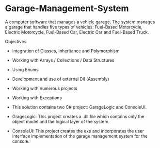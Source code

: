 # Garage-Management-System
A computer software that manages a vehicle garage.
The system manages a garage that handles five types of vehicles: Fuel-Based Motorcycle, Electric Motorcycle, Fuel-Based Car, Electric Car and Fuel-Based Truck.

Objectives:
- Integration of Classes, Inheritance and Polymorphism
- Working with Arrays / Collections / Data Structures
- Using Enums
- Development and use of external DII (Assembly)
- Working with numerous projects
- Working with Exceptions

- This solution contains two C# project: GarageLogic and ConsoleUI.
- GrageLogic: This project creates a .dll file which contains only the object model and the logical layer of the system.
- ConsoleUI: This project creates the exe and incorporates the user interface implementation of the garage management system for the console.



